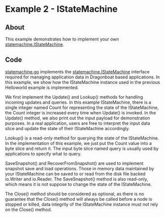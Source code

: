 # Example 2 - IStateMachine #

## About ##
This example demonstrates how to implement your own [statemachine.IStateMachine](https://godoc.org/github.com/lni/dragonboat/statemachine#IStateMachine). 

## Code ##
[statemachine.go](statemachine.go) implements the [statemachine.IStateMachine](https://godoc.org/github.com/lni/dragonboat/statemachine#IStateMachine) interface required for managing application data in Dragonboat based applications. In this example, we show how the IStateMachine instance used in the previous Helloworld example is implemented.

We first implement the Update() and Lookup() methods for handling incoming updates and queries. In this example IStateMachine, there is a single integer named Count for representing the state of the IStateMachine, the Count integer is increased every time when Update() is invoked. In the Update() method, we also print out the input payload for demonstration purposes. In a real application, users are free to interpret the input data slice and update the state of their IStateMachine accordingly. 

Lookup() is a read-only method for querying the state of the IStateMachine. In the implementation of this example, we just put the Count value into a byte slice and return it. The input byte slice named query is usually used by applications to specify what to query. 

SaveSnapshot() and RecoverFromSnapshot() are used to implement snapshot save and load operations. Those in memory data maintained by your IStateMachine can be saved to or read from the disk file backed io.Writer and io.Reader. The SaveSnapshot() method is also read-only, which means it is not suppose to change the state of the IStateMachine. 

The Close() method should be considered as optional, as there is no guarantee that the Close() method will always be called before a node is stopped or killed, data integrity of the IStateMachine instance must not rely on the Close() method.  
